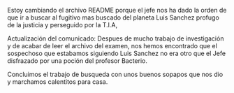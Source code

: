Estoy cambiando el archivo README porque el jefe nos ha dado la orden de que ir a buscar al fugitivo mas buscado del planeta Luis Sanchez
 profugo de la justicia y perseguido por la T.I.A,

 Actualización del comunicado: Despues de mucho trabajo de investigación y de acabar de leer el archivo del examen, nos hemos encontrado
 que el sospechoso que estabamos siguiendo Luis Sanchez no era otro que el Jefe disfrazado por una poción del profesor Bacterio.

 Concluimos el trabajo de busqueda con unos buenos sopapos que nos dio y marchamos calentitos para casa.